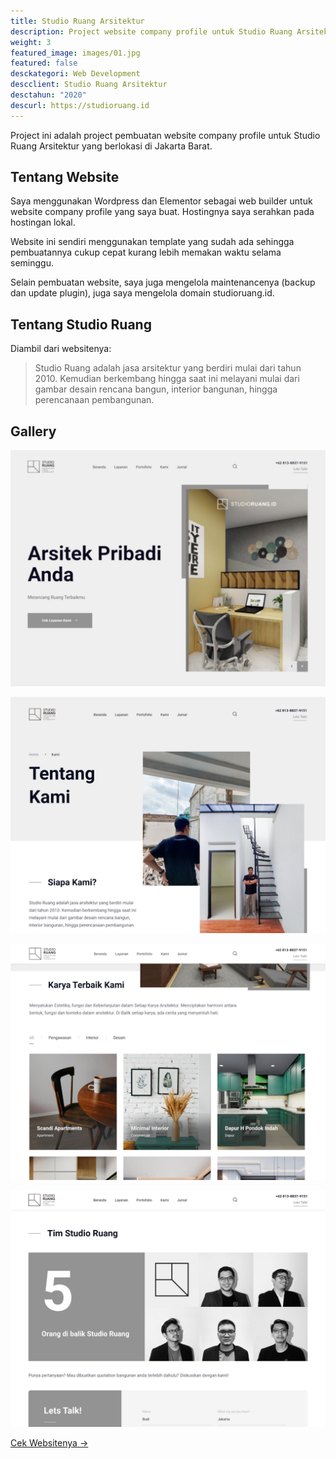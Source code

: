 ```yaml
---
title: Studio Ruang Arsitektur
description: Project website company profile untuk Studio Ruang Arsitektur di Jakarta
weight: 3
featured_image: images/01.jpg
featured: false
desckategori: Web Development
descclient: Studio Ruang Arsitektur
desctahun: "2020"
descurl: https://studioruang.id
---
```

Project ini adalah project pembuatan website company profile untuk Studio Ruang Arsitektur yang berlokasi di Jakarta Barat.

## Tentang Website

Saya menggunakan Wordpress dan Elementor sebagai web builder untuk website company profile yang saya buat. Hostingnya saya serahkan pada hostingan lokal.

Website ini sendiri menggunakan template yang sudah ada sehingga pembuatannya cukup cepat kurang lebih memakan waktu selama seminggu. 

Selain pembuatan website, saya juga mengelola maintenancenya (backup dan update plugin), juga saya mengelola domain studioruang.id. 

## Tentang Studio Ruang

Diambil dari websitenya:

> Studio Ruang adalah jasa arsitektur yang berdiri mulai dari tahun 2010. Kemudian berkembang hingga saat ini melayani mulai dari gambar desain rencana bangun, interior bangunan, hingga perencanaan pembangunan.

## Gallery

![Halaman depan](images/01.jpg)

![Halaman about](images/02.jpg)

![Halaman portofolio](images/03.jpg)

![Halaman teams](images/04.jpg)

[Cek Websitenya →](https://studioruang.id/)   